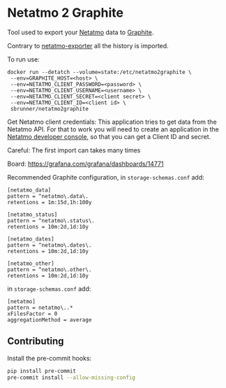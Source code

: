 # Netatmo 2 Graphite

Tool used to export your [Netatmo](https://www.netatmo.com) data to [Graphite](https://graphiteapp.org/).

Contrary to [netatmo-exporter](https://github.com/xperimental/netatmo-exporter) all the history is imported.

To run use:

```
docker run --detatch --volume=state:/etc/netatmo2graphite \
 --env=GRAPHITE_HOST=<host> \
 --env=NETATMO_CLIENT_PASSWORD=<password> \
 --env=NETATMO_CLIENT_USERNAME=<username> \
 --env=NETATMO_CLIENT_SECRET=<client secret> \
 --env=NETATMO_CLIENT_ID=<client id> \
 sbrunner/netatmo2graphite
```

Get Netatmo client credentials: This application tries to get data from the Netatmo API. For that to work you will need to create an application in the [Netatmo developer console](https://dev.netatmo.com/apps/), so that you can get a Client ID and secret.

Careful: The first import can takes many times

Board: https://grafana.com/grafana/dashboards/14771

Recommended Graphite configuration, in `storage-schemas.conf` add:

```
[netatmo_data]
pattern = ^netatmo\.data\.
retentions = 1m:15d,1h:100y

[netatmo_status]
pattern = ^netatmo\.status\.
retentions = 10m:2d,1d:10y

[netatmo_dates]
pattern = ^netatmo\.dates\.
retentions = 10m:2d,1d:10y

[netatmo_other]
pattern = ^netatmo\.other\.
retentions = 10m:2d,1d:10y
```

in `storage-schemas.conf` add:

```
[netatmo]
pattern = netatmo\..*
xFilesFactor = 0
aggregationMethod = average
```

## Contributing

Install the pre-commit hooks:

```bash
pip install pre-commit
pre-commit install --allow-missing-config
```
